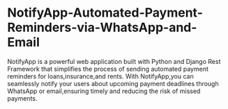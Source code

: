 # NotifyApp-Automated-Payment-Reminders-via-WhatsApp-and-Email
NotifyApp is a powerful web application built with Python and Django Rest Framework that simplifies the process of sending automated payment reminders for loans,insurance,and rents. With NotifyApp,you can seamlessly notify your users about upcoming payment deadlines through WhatsApp or email,ensuring timely and reducing the risk of missed payments.
